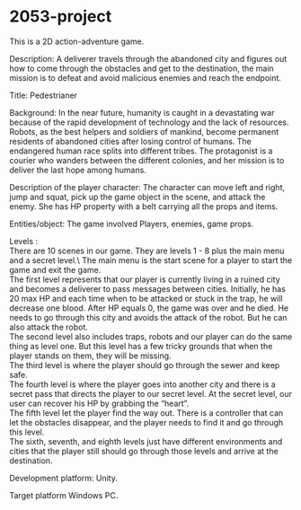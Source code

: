 # 2053-project
This is a 2D action-adventure game.  

Description: A deliverer travels through the abandoned city and figures out how to come through the obstacles and get to the destination, the main mission is to defeat and avoid malicious enemies and reach the endpoint. 

Title: Pedestrianer

Background:
In the near future, humanity is caught in a devastating war because of the rapid development of technology and the lack of resources. Robots, as the best helpers and soldiers of mankind, become permanent residents of abandoned cities after losing control of humans. The endangered human race splits into different tribes. The protagonist is a courier who wanders between the different colonies, and her mission is to deliver the last hope among humans.

Description of the player character:
The character can move left and right, jump and squat, pick up the game object in the scene, and attack the enemy. She has HP property with a belt carrying all the props and items.

Entities/object: The game involved Players, enemies, game props.

Levels :\
There are 10 scenes in our game. They are levels 1 - 8 plus the main menu and a secret level.\ 
The main menu is the start scene for a player to start the game and exit the game.\
The first level represents that our player is currently living in a ruined city and becomes a deliverer to pass messages between cities. Initially, he has 20 max HP and each time when to be attacked or stuck in the trap, he will decrease one blood. After HP equals 0, the game was over and he died. He needs to go through this city and avoids the attack of the robot. But he can also attack the robot.\
The second level also includes traps, robots and our player can do the same thing as level one. But this level has a few tricky grounds that when the player stands on them, they will be missing.\
The third level is where the player should go through the sewer and keep safe.\
The fourth level is where the player goes into another city and there is a secret pass that directs the player to our secret level. At the secret level, our user can recover his HP by grabbing the “heart”. \
The fifth level let the player find the way out. There is a controller that can let the obstacles disappear, and the player needs to find it and go through this level.\
The sixth, seventh, and eighth levels just have different environments and cities that the player still should go through those levels and arrive at the destination. 


Development platform: Unity.

Target platform Windows PC.
